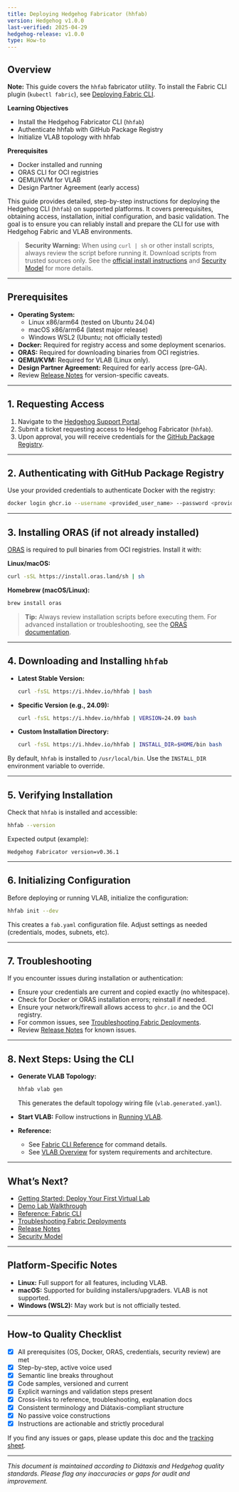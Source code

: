 ```yaml
---
title: Deploying Hedgehog Fabricator (hhfab)
version: Hedgehog v1.0.0
last-verified: 2025-04-29
hedgehog-release: v1.0.0
type: How-to
---
```


## Overview

**Note:** This guide covers the `hhfab` fabricator utility. To install the Fabric CLI plugin (`kubectl fabric`), see [Deploying Fabric CLI](deploying-fabric-cli.md).

**Learning Objectives**
- Install the Hedgehog Fabricator CLI (`hhfab`)
- Authenticate hhfab with GitHub Package Registry
- Initialize VLAB topology with hhfab

**Prerequisites**
- Docker installed and running
- ORAS CLI for OCI registries
- QEMU/KVM for VLAB
- Design Partner Agreement (early access)

This guide provides detailed, step-by-step instructions for deploying the Hedgehog CLI (`hhfab`) on supported platforms.
It covers prerequisites, obtaining access, installation, initial configuration, and basic validation.
The goal is to ensure you can reliably install and prepare the CLI for use with Hedgehog Fabric and VLAB environments.

> **Security Warning:**
> When using `curl | sh` or other install scripts, always review the script before running it.
> Download scripts from trusted sources only.
> See the [official install instructions](../getting-started/download.md) and [Security Model](../explanation/security-model.md) for more details.

---

## Prerequisites

- **Operating System:**
  - Linux x86/arm64 (tested on Ubuntu 24.04)
  - macOS x86/arm64 (latest major release)
  - Windows WSL2 (Ubuntu; not officially tested)
- **Docker:** Required for registry access and some deployment scenarios.
- **ORAS:** Required for downloading binaries from OCI registries.
- **QEMU/KVM:** Required for VLAB (Linux only).
- **Design Partner Agreement:** Required for early access (pre-GA).
- Review [Release Notes](../reference/release-notes.md) for version-specific caveats.

---

## 1. Requesting Access

1. Navigate to the [Hedgehog Support Portal](https://support.githedgehog.com/).
2. Submit a ticket requesting access to Hedgehog Fabricator (`hhfab`).
3. Upon approval, you will receive credentials for the [GitHub Package Registry](https://ghcr.io).

---

## 2. Authenticating with GitHub Package Registry

Use your provided credentials to authenticate Docker with the registry:

```bash
docker login ghcr.io --username <provided_user_name> --password <provided_token_string>
```

---

## 3. Installing ORAS (if not already installed)

[ORAS](https://oras.land/) is required to pull binaries from OCI registries. Install it with:

**Linux/macOS:**
```bash
curl -sSL https://install.oras.land/sh | sh
```

**Homebrew (macOS/Linux):**
```bash
brew install oras
```

> **Tip:** Always review installation scripts before executing them.
> For advanced installation or troubleshooting, see the [ORAS documentation](https://oras.land/docs/).

---

## 4. Downloading and Installing `hhfab`

- **Latest Stable Version:**
  ```bash
  curl -fsSL https://i.hhdev.io/hhfab | bash
  ```
- **Specific Version (e.g., 24.09):**
  ```bash
  curl -fsSL https://i.hhdev.io/hhfab | VERSION=24.09 bash
  ```
- **Custom Installation Directory:**
  ```bash
  curl -fsSL https://i.hhdev.io/hhfab | INSTALL_DIR=$HOME/bin bash
  ```

By default, `hhfab` is installed to `/usr/local/bin`. Use the `INSTALL_DIR` environment variable to override.

---

## 5. Verifying Installation

Check that `hhfab` is installed and accessible:

```bash
hhfab --version
```

Expected output (example):
```
Hedgehog Fabricator version=v0.36.1
```

---

## 6. Initializing Configuration

Before deploying or running VLAB, initialize the configuration:

```bash
hhfab init --dev
```

This creates a `fab.yaml` configuration file. Adjust settings as needed (credentials, modes, subnets, etc).

---

## 7. Troubleshooting

If you encounter issues during installation or authentication:
- Ensure your credentials are current and copied exactly (no whitespace).
- Check for Docker or ORAS installation errors; reinstall if needed.
- Ensure your network/firewall allows access to `ghcr.io` and the OCI registry.
- For common issues, see [Troubleshooting Fabric Deployments](../how-to/troubleshooting-fabric.md).
- Review [Release Notes](../reference/release-notes.md) for known issues.

---

## 8. Next Steps: Using the CLI

- **Generate VLAB Topology:**
  ```bash
  hhfab vlab gen
  ```
  This generates the default topology wiring file (`vlab.generated.yaml`).

- **Start VLAB:**
  Follow instructions in [Running VLAB](../vlab/running.md).

- **Reference:**
  - See [Fabric CLI Reference](../reference/fabric-cli.md) for command details.
  - See [VLAB Overview](../vlab/overview.md) for system requirements and architecture.

---

## What’s Next?
- [Getting Started: Deploy Your First Virtual Lab](../tutorial/getting-started-lab.md)
- [Demo Lab Walkthrough](../tutorial/demo-lab.md)
- [Reference: Fabric CLI](../reference/fabric-cli.md)
- [Troubleshooting Fabric Deployments](../how-to/troubleshooting-fabric.md)
- [Release Notes](../reference/release-notes.md)
- [Security Model](../explanation/security-model.md)

---

## Platform-Specific Notes

- **Linux:** Full support for all features, including VLAB.
- **macOS:** Supported for building installers/upgraders. VLAB is not supported.
- **Windows (WSL2):** May work but is not officially tested.

---

## How-to Quality Checklist
- [x] All prerequisites (OS, Docker, ORAS, credentials, security review) are met
- [x] Step-by-step, active voice used
- [x] Semantic line breaks throughout
- [x] Code samples, versioned and current
- [x] Explicit warnings and validation steps present
- [x] Cross-links to reference, troubleshooting, explanation docs
- [x] Consistent terminology and Diátaxis-compliant structure
- [x] No passive voice constructions
- [x] Instructions are actionable and strictly procedural

If you find any issues or gaps, please update this doc and the [tracking sheet](../_comparison-tracking.md).

---

<!--
Diátaxis: How-to Guide
Version: Hedgehog v1.0.0
Last verified: 2025-04-29
-->

*This document is maintained according to Diátaxis and Hedgehog quality standards. Please flag any inaccuracies or gaps for audit and improvement.*
